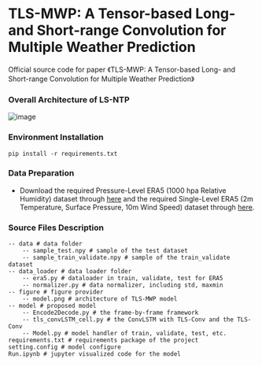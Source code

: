 #  TLS-MWP: A Tensor-based Long- and Short-range Convolution for Multiple Weather Prediction

Official source code for paper 《TLS-MWP: A Tensor-based Long- and Short-range Convolution for Multiple Weather Prediction》
### Overall Architecture of LS-NTP
![image](https://github.com/xuguangning1218/TLS_MWP/blob/master/figure/model.png)

### Environment Installation
```
pip install -r requirements.txt
```  
### Data Preparation 
* Download the required Pressure-Level ERA5 (1000 hpa Relative Humidity) dataset through [here](<https://cds.climate.copernicus.eu/cdsapp/#!/dataset/reanalysis-era5-pressure-levels?tab=overview>  "here") and the required Single-Level ERA5 (2m Temperature, Surface Pressure, 10m Wind Speed) dataset through [here](<https://cds.climate.copernicus.eu/cdsapp#!/dataset/reanalysis-era5-single-levels?tab=overview> "here"). 


###  Source Files Description

```
-- data # data folder
	-- sample_test.npy # sample of the test dataset
	-- sample_train_validate.npy # sample of the train_validate dataset
-- data_loader # data loader folder
	-- era5.py # dataloader in train, validate, test for ERA5
	-- normalizer.py # data normalizer, including std, maxmin
-- figure # figure provider
	-- model.png # architecture of TLS-MWP model 
-- model # proposed model
	-- Encode2Decode.py # the frame-by-frame framework
	-- tls_convLSTM_cell.py # the ConvLSTM with TLS-Conv and the TLS-Conv
	-- Model.py # model handler of train, validate, test, etc.
requirements.txt # requirements package of the project
setting.config # model configure
Run.ipynb # jupyter visualized code for the model
```
